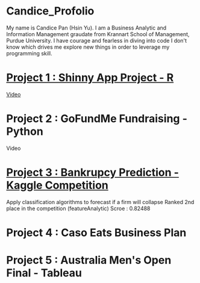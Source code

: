 # Candice_Profolio
My name is Candice Pan (Hsin Yu). I am a Business Analytic and Information Management graudate from Krannart School of Management, Purdue University. I have courage and fearless in diving into code I don't know which drives me explore new things in order to leverage my programming skill. 

# [Project 1 : Shinny App Project - R ](https://pan351.shinyapps.io/masterprogram/)
[Video](https://youtu.be/gNM4gv9qhSQ)



# Project 2 : GoFundMe Fundraising - Python
Video


# [Project 3 : Bankrupcy Prediction - Kaggle Competition](https://www.kaggle.com/c/fall2020-mgmt571lec-project/leaderboard)
Apply classification algorithms to forecast if a firm will collapse
Ranked 2nd place in the competition (featureAnalytic) Scroe : 0.82488


# Project 4 : Caso Eats Business Plan



# Project 5 : Australia Men's Open Final - Tableau
